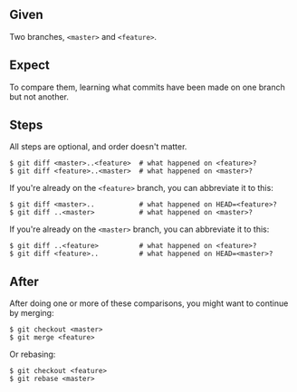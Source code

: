 ## Given

Two branches, `<master>` and `<feature>`.

## Expect

To compare them, learning what commits have been made on one branch but not
another.

## Steps

All steps are optional, and order doesn't matter.

    $ git diff <master>..<feature>  # what happened on <feature>?
    $ git diff <feature>..<master>  # what happened on <master>?

If you're already on the `<feature>` branch, you can abbreviate it to this:

    $ git diff <master>..           # what happened on HEAD=<feature>?
    $ git diff ..<master>           # what happened on <master>?

If you're already on the `<master>` branch, you can abbreviate it to this:

    $ git diff ..<feature>          # what happened on <feature>?
    $ git diff <feature>..          # what happened on HEAD=<master>?

## After

After doing one or more of these comparisons, you might want to continue by
merging:

    $ git checkout <master>
    $ git merge <feature>

Or rebasing:

    $ git checkout <feature>
    $ git rebase <master>
